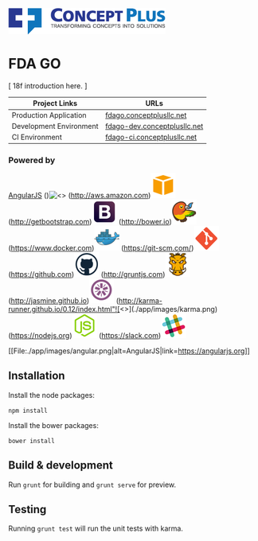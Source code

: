 ![<Concept Plus>](./app/images/cp-full-logo-colored-315x53.png)

# FDA GO

[ 18f introduction here. ]

Project Links  | URLs 
 ------------- | ------------- 
 Production Application    | [fdago.conceptplusllc.net](https://fdago.conceptplusllc.net) 
 Development Environment    | [fdago-dev.conceptplusllc.net](https://fdago-dev.conceptplusllc.net) 
 CI Environment   | [fdago-ci.conceptplusllc.net](https://fdago-ci.conceptplusllc.net)

### Powered by

[AngularJS]()
[]()
[]()
[]()
()![<>]()
(http://aws.amazon.com)![<>](./app/images/aws.png)
(http://getbootstrap.com)![<>](./app/images/bootstrap.png)
(http://bower.io)![<>](./app/images/bower.png)
(https://www.docker.com)![<>](./app/images/docker.png)
(https://git-scm.com/)![<>](./app/images/git.png)
(https://github.com)![<>](./app/images/github.png)
(http://gruntjs.com)![<>](./app/images/grunt.png)
(http://jasmine.github.io)![<>](./app/images/jasmine.png)
(http://karma-runner.github.io/0.12/index.html"![<>](./app/images/karma.png)
(https://nodejs.org)![<>](./app/images/nodejs.png)
(https://slack.com)![<>](./app/images/slack.png)

[[File:./app/images/angular.png|alt=AngularJS|link=https://angularjs.org]]

## Installation

Install the node packages:

```
npm install
```
Install the bower packages:

```
bower install
```

## Build & development

Run `grunt` for building and `grunt serve` for preview.

## Testing

Running `grunt test` will run the unit tests with karma.
